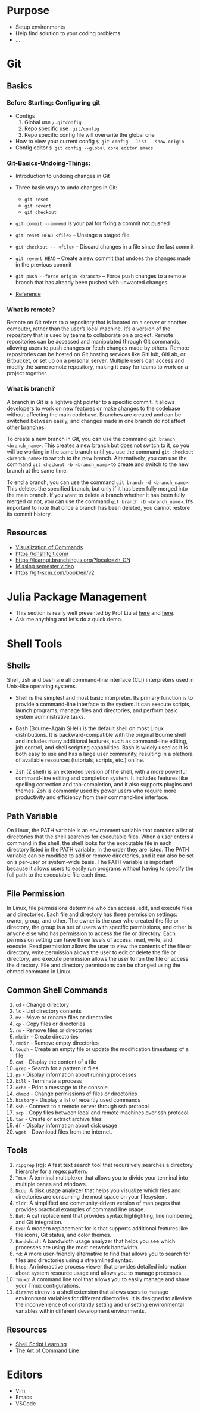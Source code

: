 # Purpose

-   Setup environments
-   Help find solution to your coding problems
-   &#x2026;


# Git


## Basics


### Before Starting: Configuring git

-   Configs
    1.  Global use `/.gitconfig`
    2.  Repo specific use `.git/config`
    3.  Repo specific config file will overwrite the global one
-   How to view your current config
    `$ git config --list --show-origin`
-   Config editor
    `$ git config --global core.editor emacs`


### Git-Basics-Undoing-Things:

-   Introduction to undoing changes in Git
-   Three basic ways to undo changes in Git:
    -   `git reset`
    -   `git revert`
    -   `git checkout`
-   `git commit --ammend`  is your pal for fixing a commit not pushed
-   `git reset HEAD <file>` – Unstage a staged file
-   `git checkout -- <file>` – Discard changes in a file since the last commit
-   `git revert HEAD` – Create a new commit that undoes the changes made in the
    previous commit
-   `git push --force origin <branch>` – Force push changes to a remote branch
    that has already been pushed with unwanted changes.

-   [Reference](https://git-scm.com/book/en/v2/Git-Basics-Undoing-Things#_undoing)


### What is remote?

Remote on Git refers to a repository that is located on a server or another
computer, rather than the user&rsquo;s local machine. It&rsquo;s a version of the repository
that is used by teams to collaborate on a project. Remote repositories can be
accessed and manipulated through Git commands, allowing users to push changes or
fetch changes made by others. Remote repositories can be hosted on Git hosting
services like GitHub, GitLab, or Bitbucket, or set up on a personal server.
Multiple users can access and modify the same remote repository, making it easy
for teams to work on a project together.


### What is branch?

A branch in Git is a lightweight pointer to a specific commit. It allows
developers to work on new features or make changes to the codebase without
affecting the main codebase. Branches are created and can be switched between
easily, and changes made in one branch do not affect other branches.

To create a new branch in Git, you can use the command `git branch
<branch_name>`. This creates a new branch but does not switch to it, so you will
be working in the same branch until you use the command `git checkout
<branch_name>` to switch to the new branch. Alternatively, you can use the
command `git checkout -b <branch_name>` to create and switch to the new branch
at the same time.

To end a branch, you can use the command `git branch -d <branch_name>`. This
deletes the specified branch, but only if it has been fully merged into the main
branch. If you want to delete a branch whether it has been fully merged or not,
you can use the command `git branch -D <branch_name>`. It&rsquo;s important to note
that once a branch has been deleted, you cannot restore its commit history.


## Resources

-   [Visualization of Commands](https://dev.to/lydiahallie/cs-visualized-useful-git-commands-37p1)
-   <https://ohshitgit.com/>
-   <https://learngitbranching.js.org/?locale=zh_CN>
-   [Missing semester video](https://missing.csail.mit.edu/2020/version-control/)
-   <https://git-scm.com/book/en/v2>


# Julia Package Management

-   This section is really well presented by Prof Liu at [here](https://github.com/exAClior/CodingClub/blob/main/julia-packages/README.md) and [here](https://github.com/exAClior/CodingClub/blob/main/julia/2.first-package.md).
-   Ask me anything and let&rsquo;s do a quick demo.


# Shell Tools


## Shells

Shell, zsh and bash are all command-line interface (CLI) interpreters used in
Unix-like operating systems.

-   Shell is the simplest and most basic interpreter. Its primary function is to
    provide a command-line interface to the system. It can execute scripts, launch
    programs, manage files and directories, and perform basic system
    administrative tasks.

-   Bash (Bourne-Again SHell) is the default shell on most Linux distributions. It
    is backward-compatible with the original Bourne shell and includes many
    additional features, such as command-line editing, job control, and shell
    scripting capabilities. Bash is widely used as it is both easy to use and has
    a large user community, resulting in a plethora of available resources
    (tutorials, scripts, etc.) online.

-   Zsh (Z shell) is an extended version of the shell, with a more powerful
    command-line editing and completion system. It includes features like spelling
    correction and tab-completion, and it also supports plugins and themes. Zsh is
    commonly used by power users who require more productivity and efficiency from
    their command-line interface.


## Path Variable

On Linux, the PATH variable is an environment variable that contains a list of
directories that the shell searches for executable files. When a user enters a
command in the shell, the shell looks for the executable file in each directory
listed in the PATH variable, in the order they are listed. The PATH variable can
be modified to add or remove directories, and it can also be set on a per-user
or system-wide basis. The PATH variable is important because it allows users to
easily run programs without having to specify the full path to the executable
file each time.


## File Permission

In Linux, file permissions determine who can access, edit, and execute files and
directories. Each file and directory has three permission settings: owner,
group, and other. The owner is the user who created the file or directory, the
group is a set of users with specific permissions, and other is anyone else who
has permission to access the file or directory. Each permission setting can have
three levels of access: read, write, and execute. Read permission allows the
user to view the contents of the file or directory, write permission allows the
user to edit or delete the file or directory, and execute permission allows the
user to run the file or access the directory. File and directory permissions can
be changed using the chmod command in Linux.


## Common Shell Commands

1.  `cd` - Change directory
2.  `ls` - List directory contents
3.  `mv` - Move or rename files or directories
4.  `cp` - Copy files or directories
5.  `rm` - Remove files or directories
6.  `mkdir` - Create directories
7.  `rmdir` - Remove empty directories
8.  `touch` - Create an empty file or update the modification timestamp of a file
9.  `cat` - Display the content of a file
10. `grep` - Search for a pattern in files
11. `ps` - Display information about running processes
12. `kill` - Terminate a process
13. `echo` - Print a message to the console
14. `chmod` - Change permissions of files or directories
15. `history` - Display a list of recently used commands
16. `ssh` - Connect to a remote server through ssh protocol
17. `scp` - Copy files between local and remote machines over ssh protocol
18. `tar` - Create or extract archive files
19. `df` - Display information about disk usage
20. `wget` - Download files from the internet.


## Tools

1.  `ripgrep` (rg): A fast text search tool that recursively searches a directory
    hierarchy for a regex pattern.
2.  `Tmux`: A terminal multiplexer that allows you to divide your terminal into
    multiple panes and windows.
3.  `Ncdu`: A disk usage analyzer that helps you visualize which files and
    directories are consuming the most space on your filesystem.
4.  `tldr`: A simplified and community-driven version of man pages that provides
    practical examples of command line usage.
5.  `Bat`: A cat replacement that provides syntax highlighting, line numbering, and
    Git integration.
6.  `Exa`: A modern replacement for ls that supports additional features like file
    icons, Git status, and color themes.
7.  `Bandwhich`: A bandwidth usage analyzer that helps you see which processes are
    using the most network bandwidth.
8.  `fd`: A more user-friendly alternative to find that allows you to search for
    files and directories using a streamlined syntax.
9.  `htop`: An interactive process viewer that provides detailed information about
    system resource usage and allows you to manage processes.
10. `Tmuxp`: A command line tool that allows you to easily manage and share your
    Tmux configurations.
11. `direnv`: direnv is a shell extension that allows users to manage environment
    variables for different directories. It is designed to alleviate the
    inconvenience of constantly setting and unsetting environmental variables
    within different development environments.


## Resources

-   [Shell Script Learning](https://www.shellscript.sh/)
-   [The Art of Command Line](https://github.com/jlevy/the-art-of-command-line/blob/master/README.md)


# Editors

-   Vim
-   Emacs
-   VSCode
